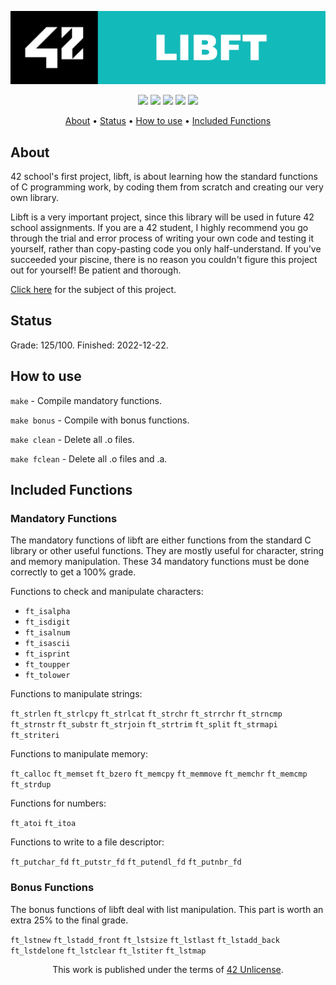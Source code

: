 <p align="center">
  <img src="https://github.com/jotavare/libft/blob/master/42_libft_banner.png">
</p>

<p align="center">
	<img src="https://img.shields.io/badge/status-finished-success" />
	<img src="https://img.shields.io/badge/evaluated-22%20%2F%2012%20%2F%202022-success" />
	<img src="https://img.shields.io/badge/score-125%20%2F%20100-success" />
	<img src="https://img.shields.io/github/languages/top/jotavare/libft" />
	<img src="https://img.shields.io/github/last-commit/jotavare/libft" />
</p>

<p align="center">
	<a href="#about">About</a> •
	<a href="#status">Status</a> •
	<a href="#how-to-use">How to use</a> •
	<a href="#included-functions">Included Functions</a>
</p>

## About
42 school's first project, libft, is about learning how the standard functions of C programming work, by coding them from scratch and creating our very own library.

Libft is a very important project, since this library will be used in future 42 school assignments. If you are a 42 student, I highly recommend you go through the trial and error process of writing your own code and testing it yourself, rather than copy-pasting code you only half-understand. If you've succeeded your piscine, there is no reason you couldn't figure this project out for yourself! Be patient and thorough.

<a href="https://github.com/jotavare/libft/blob/master/subject/en_subject_libft.pdf">Click here</a> for the subject of this project.

## Status
Grade: 125/100. Finished: 2022-12-22. 

## How to use
``make`` - Compile mandatory functions.

``make bonus`` - Compile with bonus functions.

``make clean`` - Delete all .o files.

``make fclean`` - Delete all .o files and .a.

## Included Functions

### Mandatory Functions
The mandatory functions of libft are either functions from the standard C library or other useful functions. They are mostly useful for character, string and memory manipulation. These 34 mandatory functions must be done correctly to get a 100% grade.

Functions to check and manipulate characters:

- ``ft_isalpha``
- ``ft_isdigit``
- ``ft_isalnum``
- ``ft_isascii``
- ``ft_isprint``
- ``ft_toupper``
- ``ft_tolower``

Functions to manipulate strings:

``ft_strlen``
``ft_strlcpy``
``ft_strlcat``
``ft_strchr``
``ft_strrchr``
``ft_strncmp``
``ft_strnstr``
``ft_substr``
``ft_strjoin``
``ft_strtrim``
``ft_split``
``ft_strmapi``
``ft_striteri``

Functions to manipulate memory:

``ft_calloc``
``ft_memset``
``ft_bzero``
``ft_memcpy``
``ft_memmove``
``ft_memchr``
``ft_memcmp``
``ft_strdup``

Functions for numbers:

``ft_atoi``
``ft_itoa``

Functions to write to a file descriptor:

``ft_putchar_fd``
``ft_putstr_fd``
``ft_putendl_fd``
``ft_putnbr_fd``

### Bonus Functions
The bonus functions of libft deal with list manipulation. This part is worth an extra 25% to the final grade.

``ft_lstnew``
``ft_lstadd_front``
``ft_lstsize``
``ft_lstlast``
``ft_lstadd_back``
``ft_lstdelone``
``ft_lstclear``
``ft_lstiter``
``ft_lstmap``

<p align="center">
This work is published under the terms of <a href="https://github.com/gcamerli/42unlicense">42 Unlicense</a>.
</p>
